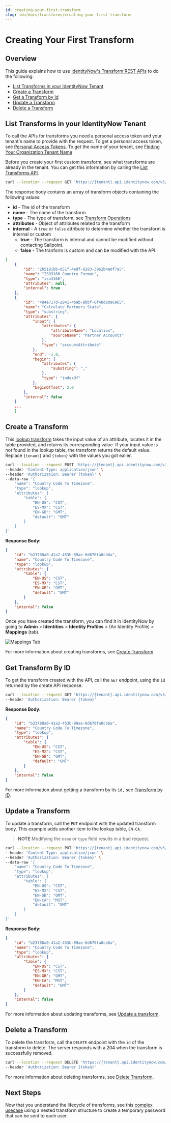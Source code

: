 ```yaml
---
id: creating-your-first-transform
slug: idn/docs/transforms/creating-your-first-transform
---
```

# Creating Your First Transform

## Overview

This guide explains how to use [IdentityNow's Transform REST APIs](https://developer.sailpoint.com/apis/v3/#tag/Transforms) to do the following:

- [List Transforms in your IdentityNow Tenant](#list-transforms-in-your-identitynow-tenant)
- [Create a Transform](#create-a-transform)
- [Get a Transform by Id](#get-transform-by-id)
- [Update a Transform](#update-a-transform)
- [Delete a Transform](#delete-a-transform)

## List Transforms in your IdentityNow Tenant

To call the APIs for transforms you need a personal access token and your tenant's name to provide with the request. To get a personal access token, see [Personal Access Tokens](../../authentication.md#personal-access-tokens). To get the name of your tenant, see [Finding Your Organization Tenant Name](../../getting_started.md#finding-your-org-tenant-name)

Before you create your first custom transform, see what transforms are already in the tenant. You can get this information by calling the [List Transforms API](https://developer.sailpoint.com/apis/v3/#operation/getTransformsList).

```bash
curl --location --request GET 'https://{tenant}.api.identitynow.com/v3/transforms' --header 'Authorization: Bearer {token}'
```

The response body contains an array of transform objects containing the following values:

- **id** - The id of the transform
- **name** - The name of the transform
- **type** - The type of transform, see [Transform Operations](./transform_operations.md#transform-operations)
- **attributes** - Object of attributes related to the transform
- **internal** - A `true` or `false` attribute to determine whether the transform is internal or custom
  - **true** - The transform is internal and cannot be modified without contacting Sailpoint.
  - **false** - The tranform is custom and can be modified with the API.

```json
[
    {
        "id": "2b5191bb-051f-4edf-8283-3962b4a0f7a5",
        "name": "ISO3166 Country Format",
        "type": "iso3166",
        "attributes": null,
        "internal": true
    },
    {
        "id": "484e717d-2841-4bab-9bbf-6f48d8096965",
        "name": "Calculate Partners State",
        "type": "substring",
        "attributes": {
            "input": {
                "attributes": {
                    "attributeName": "Location",
                    "sourceName": "Partner Accounts"
                },
                "type": "accountAttribute"
            },
            "end": -1.0,
            "begin": {
                "attributes": {
                    "substring": ","
                },
                "type": "indexOf"
            },
            "beginOffset": 2.0
        },
        "internal": false
    }
    ...
    ]
```

## Create a Transform

This [lookup transform](./operations/lookup.md) takes the input value of an attribute, locates it in the table provided, and returns its corresponding value. If your input value is not found in the lookup table, the transform returns the default value. Replace `{tenant}` and `{token}` with the values you got ealier.

```bash
curl --location --request POST 'https://{tenant}.api.identitynow.com/v3/transforms' \
--header 'Content-Type: application/json' \
--header 'Authorization: Bearer {token}' \
--data-raw '{
    "name": "Country Code To Timezone",
    "type": "lookup",
    "attributes": {
        "table": {
            "EN-US": "CST",
            "ES-MX": "CST",
            "EN-GB": "GMT",
            "default": "GMT"
        }
    }
}'
```

**Response Body:**

```json
{
    "id": "b23788a0-41a2-453b-89ae-0d670fa0cb6a",
    "name": "Country Code To Timezone",
    "type": "lookup",
    "attributes": {
        "table": {
            "EN-US": "CST",
            "ES-MX": "CST",
            "EN-GB": "GMT",
            "default": "GMT"
        }
    },
    "internal": false
}
```

Once you have created the transform, you can find it in IdentityNow by going to **Admin** > **Identities** > **Identity Profiles** > (An Identity Profile) > **Mappings** (tab).

![Mappings Tab](../../img/transforms/mappings_tab.png)

For more information about creating transforms, see [Create Transform](https://developer.sailpoint.com/apis/v3/#operation/createTransform).

## Get Transform By ID

To get the transform created with the API, call the `GET` endpoint, using the `id` returned by the create API response.

```bash
curl --location --request GET 'https://{tenant}.api.identitynow.com/v3/transforms/b23788a0-41a2-453b-89ae-0d670fa0cb6a' \
--header 'Authorization: Bearer {token}'
```

**Response Body:**

```json
{
    "id": "b23788a0-41a2-453b-89ae-0d670fa0cb6a",
    "name": "Country Code To Timezone",
    "type": "lookup",
    "attributes": {
        "table": {
            "EN-US": "CST",
            "ES-MX": "CST",
            "EN-GB": "GMT",
            "default": "GMT"
        }
    },
    "internal": false
}
```

For more information about getting a transform by its `id,` see [Transform by ID](https://developer.sailpoint.com/apis/v3/#operation/getTransform).

## Update a Transform

To update a transform, call the `PUT` endpoint with the updated transform body. This example adds another item to the lookup table, `EN-CA.`

>**NOTE** Modifying the `name` or `type` field results in a bad request.

```bash
curl --location --request PUT 'https://{tenant}.api.identitynow.com/v3/transforms/b23788a0-41a2-453b-89ae-0d670fa0cb6a' \
--header 'Content-Type: application/json' \
--header 'Authorization: Bearer {token}' \
--data-raw '{
    "name": "Country Code To Timezone",
    "type": "lookup",
    "attributes": {
        "table": {
            "EN-US": "CST",
            "ES-MX": "CST",
            "EN-GB": "GMT",
            "EN-CA": "MST",
            "default": "GMT"
        }
    }
}'
```

**Response Body:**

```json
{
    "id": "b23788a0-41a2-453b-89ae-0d670fa0cb6a",
    "name": "Country Code To Timezone",
    "type": "lookup",
    "attributes": {
        "table": {
            "EN-US": "CST",
            "ES-MX": "CST",
            "EN-GB": "GMT",
            "EN-CA": "MST",
            "default": "GMT"
        }
    },
    "internal": false
}
```

For more information about updating transforms, see [Update a transform](https://developer.sailpoint.com/apis/v3/#operation/updateTransform).

## Delete a Transform

To delete the transform, call the `DELETE` endpoint with the `id` of the transform to delete. The server responds with a 204 when the transform is successfully removed.

```bash
curl --location --request DELETE 'https://{tenant}.api.identitynow.com/v3/transforms/b23788a0-41a2-453b-89ae-0d670fa0cb6a' \
--header 'Authorization: Bearer {token}'
```

For more information about deleting transforms, see [Delete Transform](https://developer.sailpoint.com/apis/v3/#operation/deleteTransform).

## Next Steps

Now that you understand the lifecycle of transforms, see this [complex usecase](./temporary_password_usecase.md) using a nested transform structure to create a temporary password that can be sent to each user.
